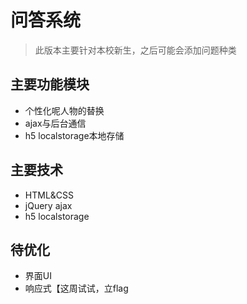 # 问答系统
> 此版本主要针对本校新生，之后可能会添加问题种类

## 主要功能模块
* 个性化呢人物的替换
* ajax与后台通信
* h5 localstorage本地存储

## 主要技术
* HTML&CSS
* jQuery ajax
* h5 localstorage

## 待优化
* 界面UI
* 响应式【这周试试，立flag
